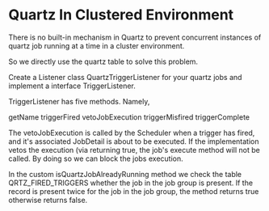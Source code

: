 
Quartz In Clustered Environment
===============================

There is no built-in mechanism in Quartz to prevent concurrent instances of quartz job running at a time in a cluster environment. 

So we directly use the quartz table to solve this problem.
 
Create a Listener class QuartzTriggerListener for your quartz jobs and implement a interface TriggerListener.

TriggerListener has five methods. Namely,

getName
triggerFired
vetoJobExecution
triggerMisfired
triggerComplete

The vetoJobExecution is called by the Scheduler when a trigger has fired, and it's associated JobDetail is about to be executed. If the implementation vetos the execution (via returning true, the job's execute method will not be called. By doing so we can block the jobs execution.

In the custom isQuartzJobAlreadyRunning method we check the table QRTZ_FIRED_TRIGGERS whether the job in the job group is present. If the record is present twice for the job in the job group, the method returns true otherwise returns false.


